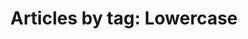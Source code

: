 ---
layout: blog_by_tag
title: 'Articles by tag: Lowercase'
tag: lowercase
permalink: lowercase/
---